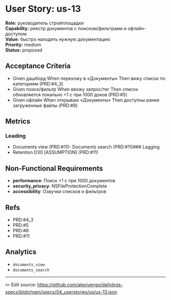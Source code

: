 # User Story: us-13

**Role:** руководитель стройплощадки  
**Capability:** реестр документов с поиском/фильтрами и офлайн-доступом  
**Value:** быстро находить нужную документацию  
**Priority:** medium  
**Status:** proposed

## Acceptance Criteria
- Given дашборд When перехожу в «Документы» Then вижу список по категориям (PRD:#4_3)
- Given поиск/фильтр When ввожу запрос/тег Then список обновляется локально <1 с при 1000 доков (PRD:#5)
- Given офлайн When открываю «Документы» Then доступны ранее загруженные файлы (PRD:#8)

## Metrics
### Leading
- Documents view (PRD:#11)- Documents search (PRD:#11)### Lagging
- Retention D30 [ASSUMPTION] (PRD:#11)
## Non-Functional Requirements
- **performance**: Поиск <1 с при 1000 документов
- **security_privacy**: NSFileProtectionComplete
- **accessibility**: Озвучки списков и фильтров

## Refs
- PRD:#4_3
- PRD:#5
- PRD:#8
- PRD:#11

## Analytics
- `documents_view`
- `documents_search`

---
✏️ Edit source: https://github.com/alexivengo/dailylogs-specs/blob/main/specs/04_userstories/us/us-13.json